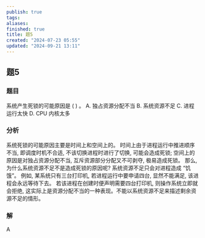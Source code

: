 ```yaml
---
publish: true
tags: 
aliases: 
finished: true
title: 题5
created: "2024-07-23 05:55"
updated: "2024-09-21 13:11"
---
```

## 题5
### 题目
系统产生死锁的可能原因是 ( ) 。
A. 独占资源分配不当 
B. 系统资源不足
C. 进程运行太快 
D. CPU 内核太多
### 分析
系统死锁的可能原因主要是时间上和空间上的。
时间上由于进程运行中推进顺序不当, 即调度时机不合适, 不该切换进程时进行了切换, 可能会造成死锁; 空间上的原因是对独占资源分配不当, 互斥资源部分分配又不可剥夺, 极易造成死锁。
那么, 为什么系统资源不足不是造成死锁的原因呢? 系统资源不足只会对进程造成 “饥饿”。
例如, 某系统只有三台打印机, 若进程运行中要申请四台, 显然不能满足, 该进程会永远等待下去。
若该进程在创建时便声明需要四台打印机, 则操作系统立即就会拒绝, 这实际上是资源分配不当的一种表现。不能以系统资源不足来描述剩余资源不足的情形。
### 解
A